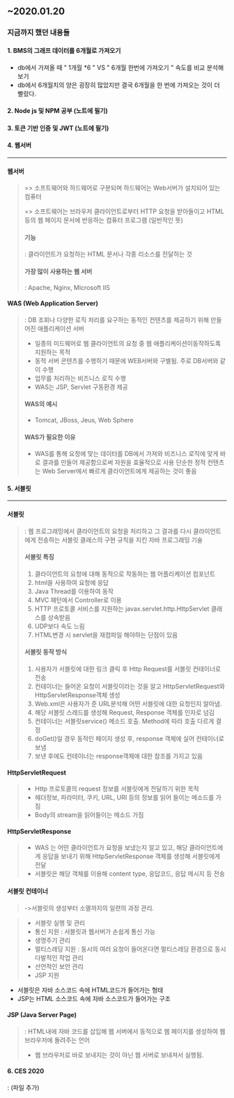 ## ~2020.01.20


### 지금까지 했던 내용들
 #### 1. BMS의 그래프 데이터를 6개월로 가져오기
* db에서 가져올 때 " 1개월 *6 " VS " 6개월 한번에 가져오기 " 속도를 비교 분석해보기
* db에서 6개월치의 양은 굉장히 많았지만 결국 6개월을 한 번에 가져오는 것이 더 빨랐다.
 #### 2. Node js 및 NPM 공부 (노트에 필기)
 #### 3. 토큰 기반 인증 및 JWT (노트에 필기)
 #### 4. 웹서버 
 ---
 #### 웹서버
> => 소프트웨어와 하드웨어로 구분되며 하드웨어는 Web서버가 설치되어 있는 컴퓨터
>
> =>	소프트웨어는 브라우저 클라이언트로부터 HTTP 요청을 받아들이고 HTML 등의 웹 페이지 문서에 반응하는 컴퓨터 프로그램 (일반적인 뜻)
>
> #### 기능
> : 클라이언트가 요청하는 HTML 문서나 각종 리소스를 전달하는 것
>
> #### 가장 많이 사용하는 웹 서버 
> : Apache, Nginx, Microsoft IIS


 #### WAS (Web Application Server)
> : DB 조회나 다양한 로직 처리를 요구하는 동적인 컨텐츠를 제공하기 위해 만들어진 애플리케이션 서버
>-	일종의 미드웨어로 웹 클라이언트의 요청 중 웹 애플리케이션이동작하도록 지원하는 목적
>-	동적 서버 콘텐츠를 수행하기 때문에 WEB서버와 구별됨. 주로 DB서버와 같이 수행
>-	업무를 처리하는 비즈니스 로직 수행
>-	WAS는 JSP, Servlet 구동환경 제공
>
> #### WAS의 예시
> -	Tomcat, JBoss, Jeus, Web Sphere
>
> #### WAS가 필요한 이유
> -	WAS를 통해 요청에 맞는 데이터를 DB에서 가져와 비즈니스 로직에 맞게 바로 결과를 만들어 제공함으로써 자원을 효율적으로 사용
>   단순한 정적 컨텐츠는 Web Server에서 빠르게 클라이언트에게 제공하는 것이 좋음


 #### 5. 서블릿
---
#### 서블릿
> :	웹 프로그래밍에서 클라이언트의 요청을 처리하고 그 결과를 다시 클라이언트에게 전송하는 서블릿 클래스의 구현 규칙을 지킨 자바 프로그래밍 기술
>
> #### 서블릿 특징
> 1.	클라이언트의 요청에 대해 동적으로 작동하는 웹 어플리케이션 컴포넌트
> 2.	html을 사용하여 요청에 응답
> 3.	Java Thread를 이용하여 동작
> 4.	MVC 패턴에서 Controller로 이용
> 5.	HTTP 프로토콜 서비스를 지원하는 javax.servlet.http.HttpServlet 클래스를 상속받음
> 6.	UDP보다 속도 느림
> 7.	HTML변경 시 servlet을 재컴파일 해야하는 단점이 있음
>
> #### 서블릿 동작 방식 
> 1.	사용자가 서블릿에 대한 링크 클릭 후 Http Request를 서블릿 컨테이너로 전송
> 2.	컨테이너는 들어온 요청이 서블릿이라는 것을 알고 HttpServletRequest와 HttpServletResponse객체 생성
> 3.	Web.xml은 사용자가 준 URL분석해 어떤 서블릿에 대한 요청인지 알아냄.
> 4.	해당 서블릿 스레드를 생성해 Request, Response 객체를 인자로 넘김
> 5.	컨테이너는 서블릿service() 메소드 호출. Method에 따라 호출 다르게 결정
> 6.	doGet()일 경우 동적인 페이지 생성 후, response 객체에 실어 컨테이너로 보냄
> 7.	보낸 후에도 컨테이너는 response객체애 대한 참조를 가지고 있음

#### HttpServletRequest
> -	Http 프로토콜의 request 정보를 서블릿에게 전달하기 위한 목적
> -	헤더정보, 파라미터, 쿠키, URL, URI 등의 정보를 읽어 들이는 메소드를 가짐
> -	Body의 stream을 읽어들이는 메소드 가짐

#### HttpServletResponse
> -	WAS 는 어떤 클라이언트가 요청을 보냈는지 알고 있고, 해당 클라이언트에게 응답을 보내기 위해 HttpServletResponse 객체를 생성해 서블릿에게 전달
> -	서블릿은 해당 객체를 이용해 content type, 응답코드, 응답 메시지 등 전송

#### 서블릿 컨테이너
> ->서블릿의 생성부터 소멸까지의 일련의 과정 관리.

> -	서블릿 실행 및 관리
> -	통신 지원 : 서블릿과 웹서버가 손쉽게 통신 가능
> -	생명주기 관리
> -	멀티스레딩 지원 : 동시의 여러 요청이 들어온다면 멀티스레딩 환경으로 동시다발적인 작업 관리
> -	선언적인 보안 관리
> -	JSP 지원

* 서블릿은 자바 소스코드 속에 HTML코드가 들어가는 형태
* JSP는 HTML 소스코드 속에 자바 소스코드가 들어가는 구조

#### JSP (Java Server Page)
>: HTML내에 자바 코드를 삽입해 웹 서버에서 동적으로 웹 페이지를 생성하여 웹 브라우저에 돌려주는 언어
>-	웹 브라우저로 바로 보내지는 것이 아닌 웹 서버로 보내져서 실행됨.

#### 6. CES 2020 
: (파일 추가)

